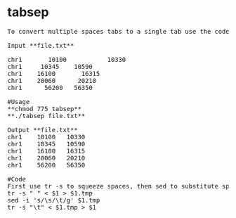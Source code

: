 # tabsep

<pre>To convert multiple spaces tabs to a single tab use the code below:

Input **file.txt**

chr1       10100           10330 
chr1     10345    10590         
chr1    16100       16315      
chr1    20060      20210   
chr1      56200   56350   

#Usage 
**chmod 775 tabsep** 
**./tabsep file.txt**

Output **file.txt**
chr1    10100   10330
chr1    10345   10590
chr1    16100   16315
chr1    20060   20210
chr1    56200   56350

#Code
First use tr -s to squeeze spaces, then sed to substitute spaces to tabs, then tr -s to squeeze tabs.
tr -s " " < $1 > $1.tmp
sed -i 's/\s/\t/g' $1.tmp
tr -s "\t" < $1.tmp > $1


